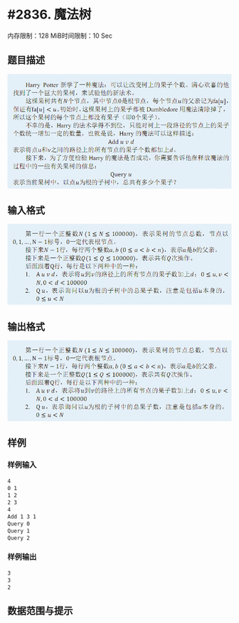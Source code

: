 # #2836. 魔法树

内存限制：128 MiB时间限制：10 Sec

## 题目描述

![](upload/201303/1(2).jpg)

## 输入格式

![](upload/201303/2(2).jpg)

## 输出格式

![](upload/201303/3(2).jpg)

## 样例

### 样例输入

    
    4
    0 1
    1 2
    2 3
    4
    Add 1 3 1
    Query 0
    Query 1
    Query 2
    
    

### 样例输出

    
    3
    3
    2
    
    

## 数据范围与提示
